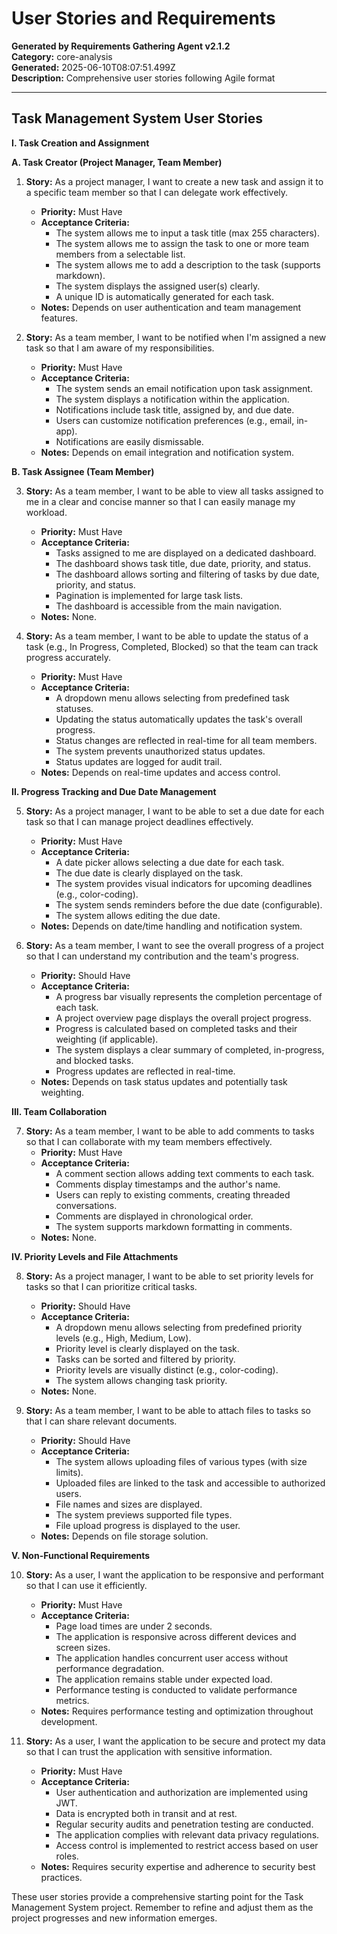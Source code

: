 # User Stories and Requirements

**Generated by Requirements Gathering Agent v2.1.2**  
**Category:** core-analysis  
**Generated:** 2025-06-10T08:07:51.499Z  
**Description:** Comprehensive user stories following Agile format

---

## Task Management System User Stories

**I. Task Creation and Assignment**

**A. Task Creator (Project Manager, Team Member)**

1. **Story:** As a project manager, I want to create a new task and assign it to a specific team member so that I can delegate work effectively.
    * **Priority:** Must Have
    * **Acceptance Criteria:**
        * The system allows me to input a task title (max 255 characters).
        * The system allows me to assign the task to one or more team members from a selectable list.
        * The system allows me to add a description to the task (supports markdown).
        * The system displays the assigned user(s) clearly.
        * A unique ID is automatically generated for each task.
    * **Notes:** Depends on user authentication and team management features.

2. **Story:** As a team member, I want to be notified when I'm assigned a new task so that I am aware of my responsibilities.
    * **Priority:** Must Have
    * **Acceptance Criteria:**
        * The system sends an email notification upon task assignment.
        * The system displays a notification within the application.
        * Notifications include task title, assigned by, and due date.
        * Users can customize notification preferences (e.g., email, in-app).
        * Notifications are easily dismissable.
    * **Notes:** Depends on email integration and notification system.


**B. Task Assignee (Team Member)**

3. **Story:** As a team member, I want to be able to view all tasks assigned to me in a clear and concise manner so that I can easily manage my workload.
    * **Priority:** Must Have
    * **Acceptance Criteria:**
        * Tasks assigned to me are displayed on a dedicated dashboard.
        * The dashboard shows task title, due date, priority, and status.
        * The dashboard allows sorting and filtering of tasks by due date, priority, and status.
        * Pagination is implemented for large task lists.
        * The dashboard is accessible from the main navigation.
    * **Notes:**  None.

4. **Story:** As a team member, I want to be able to update the status of a task (e.g., In Progress, Completed, Blocked) so that the team can track progress accurately.
    * **Priority:** Must Have
    * **Acceptance Criteria:**
        * A dropdown menu allows selecting from predefined task statuses.
        * Updating the status automatically updates the task's overall progress.
        * Status changes are reflected in real-time for all team members.
        * The system prevents unauthorized status updates.
        * Status updates are logged for audit trail.
    * **Notes:** Depends on real-time updates and access control.


**II. Progress Tracking and Due Date Management**

5. **Story:** As a project manager, I want to be able to set a due date for each task so that I can manage project deadlines effectively.
    * **Priority:** Must Have
    * **Acceptance Criteria:**
        * A date picker allows selecting a due date for each task.
        * The due date is clearly displayed on the task.
        * The system provides visual indicators for upcoming deadlines (e.g., color-coding).
        * The system sends reminders before the due date (configurable).
        * The system allows editing the due date.
    * **Notes:** Depends on date/time handling and notification system.


6. **Story:** As a team member, I want to see the overall progress of a project so that I can understand my contribution and the team's progress.
    * **Priority:** Should Have
    * **Acceptance Criteria:**
        * A progress bar visually represents the completion percentage of each task.
        * A project overview page displays the overall project progress.
        * Progress is calculated based on completed tasks and their weighting (if applicable).
        * The system displays a clear summary of completed, in-progress, and blocked tasks.
        * Progress updates are reflected in real-time.
    * **Notes:**  Depends on task status updates and potentially task weighting.


**III. Team Collaboration**

7. **Story:** As a team member, I want to be able to add comments to tasks so that I can collaborate with my team members effectively.
    * **Priority:** Must Have
    * **Acceptance Criteria:**
        * A comment section allows adding text comments to each task.
        * Comments display timestamps and the author's name.
        * Users can reply to existing comments, creating threaded conversations.
        * Comments are displayed in chronological order.
        * The system supports markdown formatting in comments.
    * **Notes:**  None.


**IV. Priority Levels and File Attachments**

8. **Story:** As a project manager, I want to be able to set priority levels for tasks so that I can prioritize critical tasks.
    * **Priority:** Should Have
    * **Acceptance Criteria:**
        * A dropdown menu allows selecting from predefined priority levels (e.g., High, Medium, Low).
        * Priority level is clearly displayed on the task.
        * Tasks can be sorted and filtered by priority.
        * Priority levels are visually distinct (e.g., color-coding).
        * The system allows changing task priority.
    * **Notes:** None.


9. **Story:** As a team member, I want to be able to attach files to tasks so that I can share relevant documents.
    * **Priority:** Should Have
    * **Acceptance Criteria:**
        * The system allows uploading files of various types (with size limits).
        * Uploaded files are linked to the task and accessible to authorized users.
        * File names and sizes are displayed.
        * The system previews supported file types.
        * File upload progress is displayed to the user.
    * **Notes:** Depends on file storage solution.


**V. Non-Functional Requirements**

10. **Story:** As a user, I want the application to be responsive and performant so that I can use it efficiently.
    * **Priority:** Must Have
    * **Acceptance Criteria:**
        * Page load times are under 2 seconds.
        * The application is responsive across different devices and screen sizes.
        * The application handles concurrent user access without performance degradation.
        * The application remains stable under expected load.
        * Performance testing is conducted to validate performance metrics.
    * **Notes:** Requires performance testing and optimization throughout development.


11. **Story:** As a user, I want the application to be secure and protect my data so that I can trust the application with sensitive information.
    * **Priority:** Must Have
    * **Acceptance Criteria:**
        * User authentication and authorization are implemented using JWT.
        * Data is encrypted both in transit and at rest.
        * Regular security audits and penetration testing are conducted.
        * The application complies with relevant data privacy regulations.
        * Access control is implemented to restrict access based on user roles.
    * **Notes:** Requires security expertise and adherence to security best practices.


These user stories provide a comprehensive starting point for the Task Management System project.  Remember to refine and adjust them as the project progresses and new information emerges.
